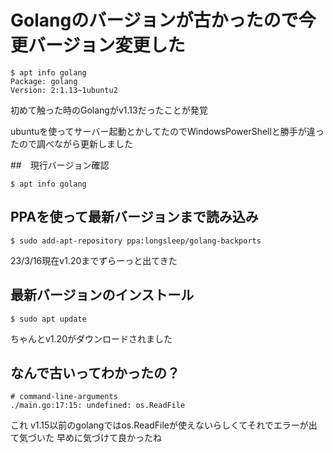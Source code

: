# Golangのバージョンが古かったので今更バージョン変更した

```
$ apt info golang
Package: golang
Version: 2:1.13~1ubuntu2
```
初めて触った時のGolangがv1.13だったことが発覚

ubuntuを使ってサーバー起動とかしてたのでWindowsPowerShellと勝手が違ったので調べながら更新しました


##　現行バージョン確認
```
$ apt info golang
```
## PPAを使って最新バージョンまで読み込み
```
$ sudo add-apt-repository ppa:longsleep/golang-backports
```
23/3/16現在v1.20までずらーっと出てきた
## 最新バージョンのインストール
```
$ sudo apt update
```
ちゃんとv1.20がダウンロードされました

## なんで古いってわかったの？
```
# command-line-arguments
./main.go:17:15: undefined: os.ReadFile
```
これ
v1.15以前のgolangではos.ReadFileが使えないらしくてそれでエラーが出て気づいた
早めに気づけて良かったね
